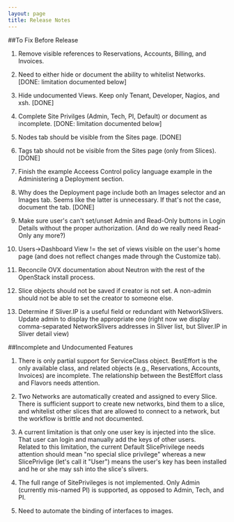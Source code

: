 ```yaml
---
layout: page
title: Release Notes
---
```


##To Fix Before Release

1. Remove visible references to Reservations, Accounts, Billing, and
   Invoices.

2. Need to either hide or document the ability to whitelist Networks.
   [DONE: limitation documented below]

3. Hide undocumented Views. Keep only Tenant, Developer, Nagios, and 
   xsh. [DONE]

4. Complete Site Privilges (Admin, Tech, PI, Default) or document as
   incomplete. [DONE: limitation documented below]

5. Nodes tab should be visible from the Sites page. [DONE]

6. Tags tab should not be visible from the Sites page (only from
   Slices). [DONE]

7. Finish the example Acceess Control policy language example in the
   Administering a Deployment section.

8. Why does the Deployment page include both an Images selector and
   an Images tab. Seems like the latter is unnecessary. If that's not
   the case, document the tab. [DONE]

9. Make sure user's can't set/unset Admin and Read-Only buttons in
   Login Details without the proper authorization. (And do we really
   need Read-Only any more?)

10. Users->Dashboard View != the set of views visible on the user's
   home page (and does not reflect changes made through the Customize
   tab).

11. Reconcile OVX documentation about Neutron with the rest of the
OpenStack install process.

12. Slice objects should not be saved if creator is not set. A non-admin should not be able to set the creator to someone else.

13. Determine if Sliver.IP is a useful field or redundant with NetworkSlivers. Update admin to display the appropriate one (right now we display comma-separated NetworkSlivers addresses in Sliver list, but Sliver.IP in Sliver detail view)

##Incomplete and Undocumented Features

1. There is only partial support for ServiceClass object.
   BestEffort is the only available class, and related objects
   (e.g., Reservations, Accounts, Invoices) are incomplete. 
   The relationship between the BestEffort class and Flavors
   needs attention.

2. Two Networks are automatically created and assigned to every
   Slice. There is sufficient support to create new networks, bind
   them to a slice, and whitelist other slices that are allowed to
   connect to a network, but the workflow is brittle and not
   documented.

3. A current limitation is that only one user key is injected into the
   slice. That user can login and manually add the keys of other users.  
   Related to this limitation, the current Default SlicePrivilege needs
   attention should mean "no special slice privilege" whereas a new
   SlicePrivlige (let's call it "User") means the user's key has been
   installed and he or she may ssh into the slice's slivers.

4. The full range of SitePrivileges is not implemented. Only Admin 
   (currently mis-named PI) is supported, as opposed to Admin, Tech,
   and PI.

5. Need to automate the binding of interfaces to images.
